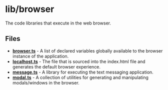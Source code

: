 # lib/browser
The code libraries that execute in the web browser.

## Files
<!-- Do not edit below this line.  Contents dynamically populated. -->

* **[browser.ts](browser.ts)**     - A list of declared variables globally available to the browser instance of the application.
* **[localhost.ts](localhost.ts)** - The file that is sourced into the index.html file and generates the default browser experience.
* **[message.ts](message.ts)**     - A library for executing the text messaging application.
* **[modal.ts](modal.ts)**         - A collection of utilities for generating and manipulating modals/windows in the browser.
